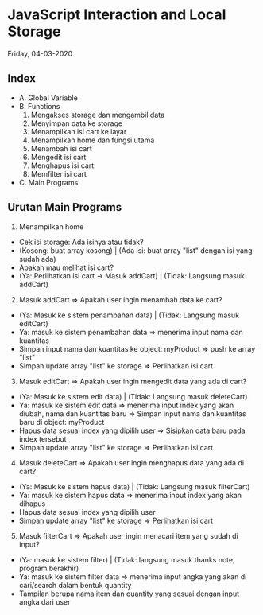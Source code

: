 # JavaScript Interaction and Local Storage
Friday, 04-03-2020

## Index
* A. Global Variable
* B. Functions
    1. Mengakses storage dan mengambil data 
    2. Menyimpan data ke storage  
    3. Menampilkan isi cart ke layar 
    4. Menampilkan home dan fungsi utama
    5. Menambah isi cart 
    6. Mengedit isi cart 
    7. Menghapus isi cart
    8. Memfilter isi cart 
* C. Main Programs

## Urutan Main Programs
1. Menampilkan home 
 * Cek isi storage: Ada isinya atau tidak? 
 * (Kosong: buat array kosong) | (Ada isi: buat array "list" dengan isi yang sudah ada)
 * Apakah mau melihat isi cart?
 * (Ya: Perlihatkan isi cart -> Masuk addCart) | (Tidak: Langsung masuk addCart)

2. Masuk addCart => Apakah user ingin menambah data ke cart?
 * (Ya: Masuk ke sistem penambahan data) | (Tidak: Langsung masuk editCart)
 * Ya: masuk ke sistem penambahan data => menerima input nama dan kuantitas
 * Simpan input nama dan kuantitas ke object: myProduct => push ke array "list"
 * Simpan update array "list" ke storage => Perlihatkan isi cart

3. Masuk editCart => Apakah user ingin mengedit data yang ada di cart?
 * (Ya: Masuk ke sistem edit data) | (Tidak: Langsung masuk deleteCart)
 * Ya: masuk ke sistem edit data => menerima input index yang akan diubah, nama     dan kuantitas baru => Simpan input nama dan kuantitas baru di object: myProduct
 * Hapus data sesuai index yang dipilih user => Sisipkan data baru pada index tersebut
 * Simpan update array "list" ke storage => Perlihatkan isi cart

4. Masuk deleteCart => Apakah user ingin menghapus data yang ada di cart?
 * (Ya: Masuk ke sistem hapus data) | (Tidak: Langsung masuk filterCart)
 * Ya: masuk ke sistem hapus data  => menerima input index yang akan dihapus
 * Hapus data sesuai index yang dipilih user
 * Simpan update array "list" ke storage => Perlihatkan isi cart

5. Masuk filterCart => Apakah user ingin menacari item yang sudah di input?
 * (Ya: masuk ke sistem filter) | (Tidak: langsung masuk thanks note, program berakhir)
 * Ya: masuk ke sistem filter data => menerima input angka yang akan di cari/search dalam bentuk quantity
 * Tampilan berupa nama item dan quantity yang sesuai dengan input angka dari user